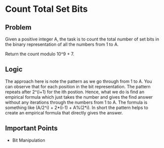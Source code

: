 # Count Total Set Bits

## Problem

Given a positive integer A, the task is to count the total number of set bits in the binary representation of all the numbers from 1 to A.

Return the count modulo 10^9 + 7.

## Logic

The approach here is note the pattern as we go through from 1 to A. You can observe that for each position in the bit representation. The pattern repeats after 2^(i+1) for the ith postion. Hence, what we do is find an empirical formula which just takes the number and gives the find answer without any iterations through the numbers from 1 to A. The formula is something like (A/2^i) + 2*(i-1) + A%(2*i). In short the pattern helps to create an empirical formula that directly gives the answer.

## Important Points

- Bit Manipulation